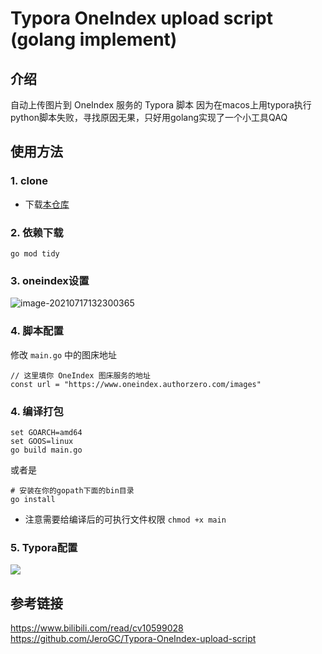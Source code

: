 # Typora OneIndex upload script (golang implement)

## 介绍

自动上传图片到 OneIndex 服务的 Typora 脚本
因为在macos上用typora执行python脚本失败，寻找原因无果，只好用golang实现了一个小工具QAQ
## 使用方法

### 1. clone

- 下载[本仓库](https://github.com/zorohu/tyora-upload)

### 2. 依赖下载 

`go mod tidy`

### 3. oneindex设置

![image-20210717132300365](http://pic.authorzero.com/img/image-20210717132300365.png)

### 4. 脚本配置

修改 `main.go` 中的图床地址

```
// 这里填你 OneIndex 图床服务的地址
const url = "https://www.oneindex.authorzero.com/images"
```
### 4. 编译打包
```
set GOARCH=amd64
set GOOS=linux
go build main.go
```
或者是

```
# 安装在你的gopath下面的bin目录
go install
```

- 注意需要给编译后的可执行文件权限 `chmod +x main`

### 5. Typora配置

![](http://pic.authorzero.com/img/截屏2021-07-17.png)


## 参考链接
https://www.bilibili.com/read/cv10599028
https://github.com/JeroGC/Typora-OneIndex-upload-script